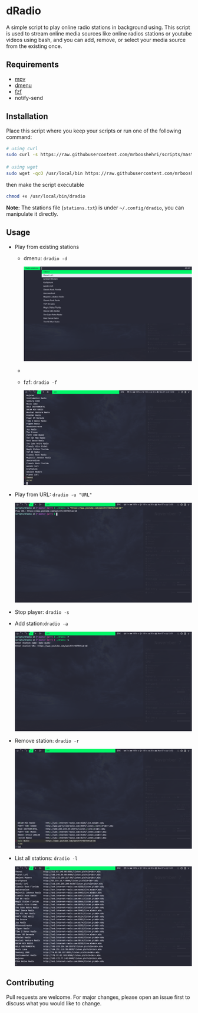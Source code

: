 # dRadio
A simple script to play online radio stations in background using.
This script is used to stream online media sources like online radios stations or youtube videos using bash, and you can add, remove, or select your media source from the existing once. 

## Requirements
- [mpv](https://mpv.io/)
- [dmenu](https://tools.suckless.org/dmenu/)
- [fzf](https://github.com/junegunn/fzf)
- notify-send

## Installation
Place this script where you keep your scripts or run one of the following command:
```bash
# using curl
sudo curl -s https://raw.githubusercontent.com/mrbooshehri/scripts/master/dradio/dradio.sh > /usr/local/bin/dradio

# using wget
sudo wget -qcO /usr/local/bin https://raw.githubusercontent.com/mrbooshehri/scripts/master/dradio/dradio.sh
```
then make the script executable
```bash
chmod +x /usr/local/bin/dradio
```
**Note:** The stations file (```stations.txt```) is under ```~/.config/dradio```, you can manipulate it directly.

## Usage
* Play from existing stations
	* dmenu: ```dradio -d```
		 
		![dmenu](./screenshots/dmenu.png) 
	* 
	* fzf: ```dradio -f```
		
		![fzf](./screenshots/fzf.png) 
		
* Play from URL: ```dradio -u "URL"```
	
	![url](./screenshots/play_url.png) 

* Stop player: ```dradio -s```
	
* Add station:```dradio -a```

	![add](./screenshots/station_add.png) 
	
* Remove station: ```dradio -r```

	![remove](./screenshots/station_remove.png) 

* List all stations: ```dradio -l```

	![list](./screenshots/stations_list.png) 
	
## Contributing
Pull requests are welcome. For major changes, please open an issue first to discuss what you would like to change.
